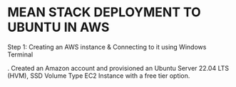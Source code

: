 # MEAN STACK DEPLOYMENT TO UBUNTU IN AWS

Step 1: Creating an AWS instance & Connecting to it using Windows Terminal

. Created an Amazon account and provisioned an Ubuntu Server 22.04 LTS (HVM), SSD Volume Type EC2 Instance with a free tier option.
